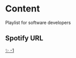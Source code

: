 # Content
Playlist for software developers

## Spotify URL



[✨ -1 ](spotify:playlist:26uYEVBt5ZdXYhASRHchKZ)


